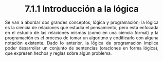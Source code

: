 <h1 align="center"><strong>7.1.1 Introducción a la lógica</strong></h1>
<p align="justify">Se van a abordar dos grandes conceptos, lógica y programación; la lógica es la ciencia de relaciones que estudia el pensamiento, pero esta enfocada en el estudio de las relaciones mismas (como en una ciencia formal) y la programación es el proceso de tomar un algoritmo y codificarlo con alguna notación existente. Dado lo anterior, la lógica de programación implica poder desarrollar un conjunto de sentencias (oraciones en forma lógica), que expresen hechos y reglas sobre algún problema.
